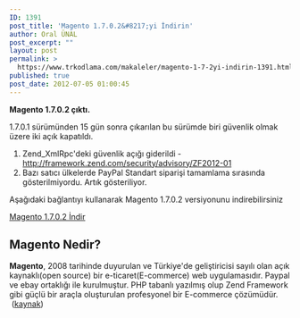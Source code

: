 ```yaml
---
ID: 1391
post_title: 'Magento 1.7.0.2&#8217;yi İndirin'
author: Oral ÜNAL
post_excerpt: ""
layout: post
permalink: >
  https://www.trkodlama.com/makaleler/magento-1-7-2yi-indirin-1391.html
published: true
post_date: 2012-07-05 01:00:45
---
```

<strong>Magento 1.7.0.2 çıktı. </strong>

1.7.0.1 sürümünden 15 gün sonra çıkarılan bu sürümde biri güvenlik olmak üzere iki açık kapatıldı.
<ol>
 	<li>Zend_XmlRpc'deki güvenlik açığı giderildi - <a href="http://framework.zend.com/security/advisory/ZF2012-01">http://framework.zend.com/security/advisory/ZF2012-01</a></li>
 	<li>Bazı satıcı ülkelerde PayPal Standart siparişi tamamlama sırasında gösterilmiyordu. Artık gösteriliyor.</li>
</ol>
Aşağıdaki bağlantıyı kullanarak Magento 1.7.0.2 versiyonunu indirebilirsiniz

<a href="https://github.com/trkodlama/magento-1.7.0.2/archive/1.7.0.2.zip" target="_blank" rel="noopener">Magento 1.7.0.2 İndir</a>
<h2>Magento Nedir?</h2>
<b>Magento</b>, 2008 tarihinde duyurulan ve Türkiye'de geliştiricisi sayılı olan açık kaynaklı(open source) bir e-ticaret(E-commerce) web uygulamasıdır. Paypal ve ebay ortaklığı ile kurulmuştur. PHP tabanlı yazılmış olup Zend Framework gibi güçlü bir araçla oluşturulan profesyonel bir E-commerce çözümüdür.  (<a href="http://www.burakavci.com.tr/2014/07/magento-nedir-ve-kurulumu.html">kaynak</a>)